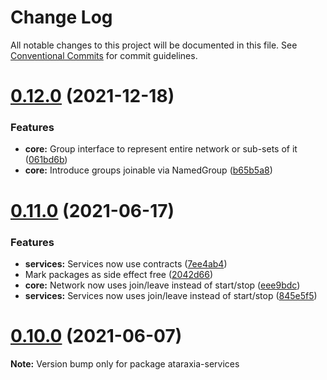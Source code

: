 # Change Log

All notable changes to this project will be documented in this file.
See [Conventional Commits](https://conventionalcommits.org) for commit guidelines.

# [0.12.0](https://github.com/aholstenson/ataraxia/tree/master/packages/services/compare/v0.11.0...v0.12.0) (2021-12-18)


### Features

* **core:** Group interface to represent entire network or sub-sets of it ([061bd6b](https://github.com/aholstenson/ataraxia/tree/master/packages/services/commit/061bd6b7d7bdd37be75fdb5a28b522e30e7948a9))
* **core:** Introduce groups joinable via NamedGroup ([b65b5a8](https://github.com/aholstenson/ataraxia/tree/master/packages/services/commit/b65b5a80ef376a4fb2b71119f26b11f1bf0dad63))





# [0.11.0](https://github.com/aholstenson/ataraxia/tree/master/packages/services/compare/v0.10.0...v0.11.0) (2021-06-17)


### Features

* **services:** Services now use contracts ([7ee4ab4](https://github.com/aholstenson/ataraxia/tree/master/packages/services/commit/7ee4ab4db89c167b2d0beaeb5380061d0638a1d0))
* Mark packages as side effect free ([2042d66](https://github.com/aholstenson/ataraxia/tree/master/packages/services/commit/2042d668d40fac2e2c2a44f4eb2be45c7012c120))
* **core:** Network now uses join/leave instead of start/stop ([eee9bdc](https://github.com/aholstenson/ataraxia/tree/master/packages/services/commit/eee9bdcacc0224923fa6190270c098c7cccd9c74))
* **services:** Services now uses join/leave instead of start/stop ([845e5f5](https://github.com/aholstenson/ataraxia/tree/master/packages/services/commit/845e5f5d0fde275fc4d431f98c5d630eeee6eab3))





# [0.10.0](https://github.com/aholstenson/ataraxia/tree/master/packages/services/compare/v0.9.1...v0.10.0) (2021-06-07)

**Note:** Version bump only for package ataraxia-services
